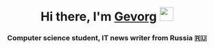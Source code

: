 <h1 align="center">Hi there, I'm <a href="https://daniilshat.ru/" target="_blank">Gevorg</a> 
<img src="https://github.com/blackcater/blackcater/raw/main/images/Hi.gif" height="32"/></h1>
<h3 align="center">Computer science student, IT news writer from Russia 🇷🇺</h3>
